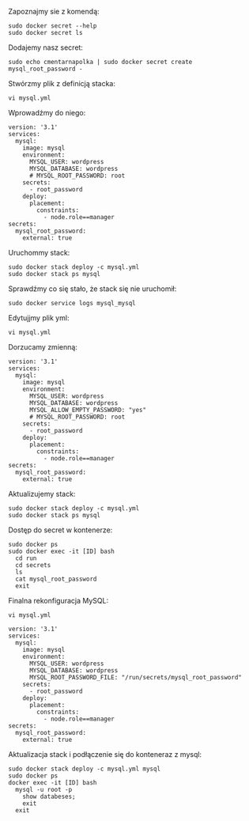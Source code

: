 Zapoznajmy sie z komendą:
```
sudo docker secret --help
sudo docker secret ls
```
Dodajemy nasz secret:
```
sudo echo cmentarnapolka | sudo docker secret create mysql_root_password -
```
Stwórzmy plik z definicją stacka:
```
vi mysql.yml
```
Wprowadźmy do niego:
```
version: '3.1'
services:
  mysql:
    image: mysql
    environment: 
      MYSQL_USER: wordpress
      MYSQL_DATABASE: wordpress
      # MYSQL_ROOT_PASSWORD: root
    secrets:
      - root_password
    deploy:
      placement:
        constraints:
          - node.role==manager
secrets:
  mysql_root_password:
    external: true
```
Uruchommy stack:
```
sudo docker stack deploy -c mysql.yml
sudo docker stack ps mysql
```
Sprawdźmy co się stało, że stack się nie uruchomił:
```
sudo docker service logs mysql_mysql
```
Edytujjmy plik yml:
```
vi mysql.yml
```
Dorzucamy zmienną:
```
version: '3.1'
services:
  mysql:
    image: mysql
    environment: 
      MYSQL_USER: wordpress
      MYSQL_DATABASE: wordpress
      MYSQL_ALLOW_EMPTY_PASSWORD: "yes"
      # MYSQL_ROOT_PASSWORD: root
    secrets:
      - root_password
    deploy:
      placement:
        constraints:
          - node.role==manager       
secrets:
  mysql_root_password:
    external: true
```
Aktualizujemy stack:
```
sudo docker stack deploy -c mysql.yml
sudo docker stack ps mysql
```
Dostęp do secret w kontenerze:
```
sudo docker ps
sudo docker exec -it [ID] bash
  cd run
  cd secrets
  ls
  cat mysql_root_password
  exit
```
Finalna rekonfiguracja MySQL:
```
vi mysql.yml

version: '3.1'
services:
  mysql:
    image: mysql
    environment: 
      MYSQL_USER: wordpress
      MYSQL_DATABASE: wordpress
      MYSQL_ROOT_PASSWORD_FILE: "/run/secrets/mysql_root_password"
    secrets:
      - root_password
    deploy:
      placement:
        constraints:
          - node.role==manager       
secrets:
  mysql_root_password:
    external: true
```
Aktualizacja stack i podłączenie się do konteneraz z mysql:
```
sudo docker stack deploy -c mysql.yml mysql
sudo docker ps
docker exec -it [ID] bash
  mysql -u root -p
    show databeses;
    exit
  exit
```
